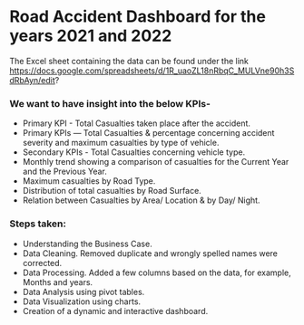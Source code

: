# Road Accident Dashboard for the years 2021 and 2022
The Excel sheet containing the data can be found under the link
https://docs.google.com/spreadsheets/d/1R_uaoZL18nRbqC_MULVne90h3SdRbAyn/edit?


### We want to have insight into the below KPIs-
* Primary KPI - Total Casualties taken place after the accident.
* Primary KPIs — Total Casualties & percentage concerning accident severity and maximum casualties by type of vehicle.
* Secondary KPIs - Total Casualties concerning vehicle type.
* Monthly trend showing a comparison of casualties for the Current Year and the Previous Year.
* Maximum casualties by Road Type.
* Distribution of total casualties by Road Surface.
* Relation between Casualties by Area/ Location & by Day/ Night.

### Steps taken:
* Understanding the Business Case.
* Data Cleaning. Removed duplicate and wrongly spelled names were corrected. 
* Data Processing. Added a few columns based on the data, for example, Months and years.
* Data Analysis using pivot tables.
* Data Visualization using charts.
* Creation of a dynamic and interactive dashboard.


